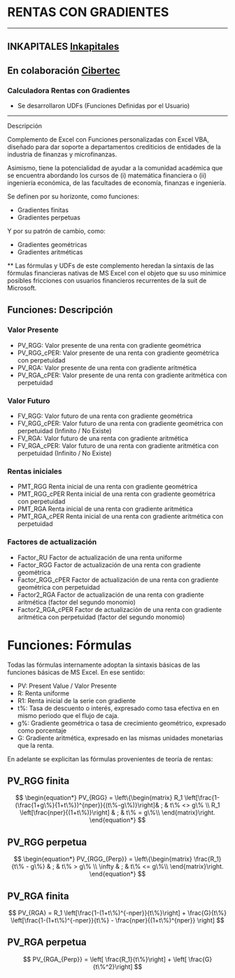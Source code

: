 # RENTAS CON GRADIENTES
---
INKAPITALES
[Inkapitales](https://inkapitales.com/)
---
En colaboración
[Cibertec](https://www.cibertec.org)
---

### Calculadora Rentas con Gradientes

- Se desarrollaron UDFs (Funciones Definidas por el Usuario)

---
Descripción

Complemento de Excel con Funciones personalizadas con Excel VBA, 
diseñado para dar soporte a departamentos crediticios de entidades 
de la industria de finanzas y microfinanzas. 

Asimismo, tiene la potencialidad de ayudar a la comunidad académica
que se encuentra abordando los cursos de (i) matemática 
financiera o (ii) ingeniería económica, de las facultades de 
economía, finanzas e ingeniería.

Se definen por su horizonte, como funciones:
- Gradientes finitas
- Gradientes perpetuas

Y por su patrón de cambio, como:
- Gradientes geométricas
- Gradientes aritméticas

** Las fórmulas y UDFs de este complemento heredan la sintaxis de las 
fórmulas financieras nativas de MS Excel con el objeto que su uso 
minimice posibles fricciones con usuarios financieros recurrentes de
la suit de Microsoft.

## Funciones: Descripción

### Valor Presente
- PV_RGG:         Valor presente de una renta con gradiente geométrica 
- PV_RGG_cPER:    Valor presente de una renta con gradiente geométrica con perpetuidad 
- PV_RGA:         Valor presente de una renta con gradiente aritmética 
- PV_RGA_cPER:    Valor presente de una renta con gradiente aritmética con perpetuidad 

### Valor Futuro
- FV_RGG:         Valor futuro de una renta con gradiente geométrica 
- FV_RGG_cPER:    Valor futuro de una renta con gradiente geométrica con perpetuidad (Infinito / No Existe) 
- FV_RGA:         Valor futuro de una renta con gradiente aritmética 
- FV_RGA_cPER:    Valor futuro de una renta con gradiente aritmética con perpetuidad (Infinito / No Existe)

### Rentas iniciales
- PMT_RGG         Renta inicial de una renta con gradiente geométrica
- PMT_RGG_cPER    Renta inicial de una renta con gradiente geométrica con perpetuidad
- PMT_RGA         Renta inicial de una renta con gradiente aritmética
- PMT_RGA_cPER    Renta inicial de una renta con gradiente aritmética con perpetuidad

### Factores de actualización
- Factor_RU         Factor de actualización de una renta uniforme
- Factor_RGG        Factor de actualización de una renta con gradiente geométrica
- Factor_RGG_cPER   Factor de actualización de una renta con gradiente geométrica con perpetuidad
- Factor2_RGA       Factor de actualización de una renta con gradiente aritmética (factor del segundo monomio)
- Factor2_RGA_cPER  Factor de actualización de una renta con gradiente aritmética con perpetuidad (factor del segundo monomio)

# Funciones: Fórmulas

Todas las fórmulas internamente adoptan la sintaxis básicas de las
funciones básicas de MS Excel. En ese sentido:
- PV:   Present Value / Valor Presente
- R:    Renta uniforme
- R1:   Renta inicial de la serie con gradiente
- t%:   Tasa de descuento o interés, expresado como tasa efectiva en
en mismo periodo que el flujo de caja.
- g%:   Gradiente geométrica o tasa de crecimiento geométrico, expresado como porcentaje
- G:    Gradiente  aritmética, expresado en las mismas unidades monetarias
que la renta.

En adelante se explicitan las fórmulas provenientes de teoría de rentas:

## PV_RGG finita

$$
\begin{equation*}
PV_{RGG} = \left\{\begin{matrix}
R_1 \left[\frac{1-(\frac{1+g\%}{1+t\%})^{nper}}{(t\%-g\%)}\right]& ; & t\% <> g\% \\
R_1 \left[\frac{nper}{(1+t\%)}\right] & ; &  t\% = g\%\\
\end{matrix}\right.
\end{equation*}
$$

## PV_RGG perpetua

$$
\begin{equation*}
PV_{RGG_{Perp}} = \left\{\begin{matrix}
\frac{R_1}{t\% - g\%} & ; & t\% > g\% \\
\infty & ; &  t\% <= g\%\\
\end{matrix}\right.
\end{equation*}
$$




## PV_RGA finita

$$
PV_{RGA} = R_1 \left[\frac{1-(1+t\%)^{-nper}}{t\%}\right] + 
\frac{G}{t\%} \left[\frac{1-(1+t\%)^{-nper}}{t\%} - \frac{nper}{(1+t\%)^{nper}} \right]
$$


## PV_RGA perpetua

$$
PV_{RGA_{Perp}} = \left[ \frac{R_1}{t\%}\right] + \left[ \frac{G}{t\%^2}\right]
$$

